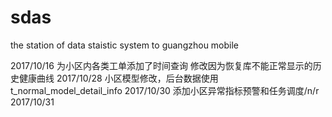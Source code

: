 # sdas
the station of data staistic system to guangzhou mobile

2017/10/16 为小区内各类工单添加了时间查询
           修改因为恢复库不能正常显示的历史健康曲线
2017/10/28 小区模型修改，后台数据使用t_normal_model_detail_info
2017/10/30 添加小区异常指标预警和任务调度/n/r
2017/10/31 